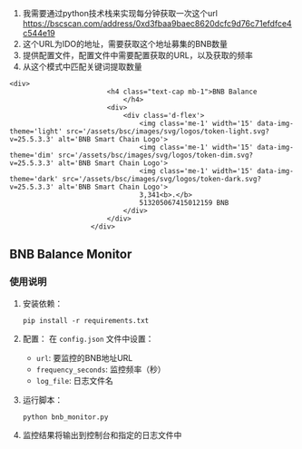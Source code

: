 1. 我需要通过python技术栈来实现每分钟获取一次这个url
https://bscscan.com/address/0xd3fbaa9baec8620dcfc9d76c71efdfce4c544e19
2. 这个URL为IDO的地址，需要获取这个地址募集的BNB数量
3. 提供配置文件，配置文件中需要配置获取的URL，以及获取的频率
4. 从这个模式中匹配关键词提取数量
```
<div>
                        <h4 class="text-cap mb-1">BNB Balance
                            </h4>
                        <div>
                            <div class='d-flex'>
                                <img class='me-1' width='15' data-img-theme='light' src='/assets/bsc/images/svg/logos/token-light.svg?v=25.5.3.3' alt='BNB Smart Chain Logo'>
                                <img class='me-1' width='15' data-img-theme='dim' src='/assets/bsc/images/svg/logos/token-dim.svg?v=25.5.3.3' alt='BNB Smart Chain Logo'>
                                <img class='me-1' width='15' data-img-theme='dark' src='/assets/bsc/images/svg/logos/token-dark.svg?v=25.5.3.3' alt='BNB Smart Chain Logo'>
                                3,341<b>.</b>
                                513205067415012159 BNB
                            </div>
                        </div>
                    </div>
```

## BNB Balance Monitor

### 使用说明

1. 安装依赖：
   ```
   pip install -r requirements.txt
   ```

2. 配置：
   在 `config.json` 文件中设置：
   - `url`: 要监控的BNB地址URL
   - `frequency_seconds`: 监控频率（秒）
   - `log_file`: 日志文件名

3. 运行脚本：
   ```
   python bnb_monitor.py
   ```

4. 监控结果将输出到控制台和指定的日志文件中
